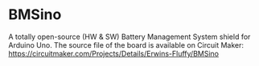 # BMSino
A totally open-source (HW &amp; SW) Battery Management System shield for Arduino Uno.
The source file of the board is available on Circuit Maker: https://circuitmaker.com/Projects/Details/Erwins-Fluffy/BMSino

